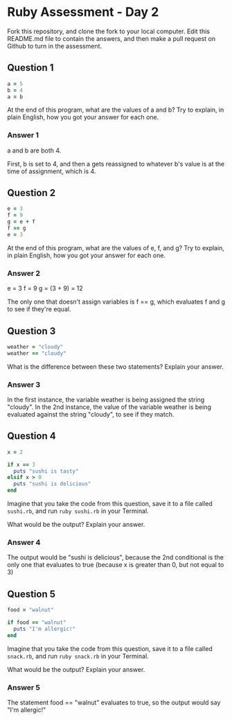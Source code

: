 # Ruby Assessment - Day 2

Fork this repository, and clone the fork to your local computer. Edit this README.md file to contain the answers, and then make a pull request on Github to turn in the assessment.

## Question 1

```ruby
a = 5
b = 4
a = b
```

At the end of this program, what are the values of a and b? Try to explain, in plain English, how you got your answer for each one.

### Answer 1

a and b are both 4.

First, b is set to 4, and then a gets reassigned to whatever b's value is at the time of assignment, which is 4.

## Question 2

```ruby
e = 3
f = 9
g = e + f
f == g
e = 3
```

At the end of this program, what are the values of e, f, and g? Try to explain, in plain English, how you got your answer for each one.


### Answer 2

e = 3
f = 9
g = (3 + 9) = 12

The only one that doesn't assign variables is f == g, which evaluates f and g to see if they're equal.

## Question 3

```ruby
weather = "cloudy"
weather == "cloudy"
```

What is the difference between these two statements? Explain your answer.

### Answer 3

In the first instance, the variable weather is being assigned the string "cloudy". In the 2nd instance, the value of the variable weather is being evaluated against the string "cloudy", to see if they match.

## Question 4

```ruby
x = 2

if x == 3
  puts "sushi is tasty"
elsif x > 0
  puts "sushi is delicious"
end
```

Imagine that you take the code from this question, save it to a file called `sushi.rb`, and run `ruby sushi.rb` in your Terminal.

What would be the output? Explain your answer.

### Answer 4

The output would be "sushi is delicious", because the 2nd conditional is the only one that evaluates to true (because x is greater than 0, but not equal to 3)

## Question 5

```ruby
food = "walnut"

if food == "walnut"
  puts "I'm allergic!"
end
```

Imagine that you take the code from this question, save it to a file called `snack.rb`, and run `ruby snack.rb` in your Terminal.

What would be the output? Explain your answer.

### Answer 5

The statement food == "walnut" evaluates to true, so the output would say "I'm allergic!"

